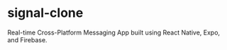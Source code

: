 # signal-clone
Real-time Cross-Platform Messaging App built using React Native, Expo, and Firebase. 


